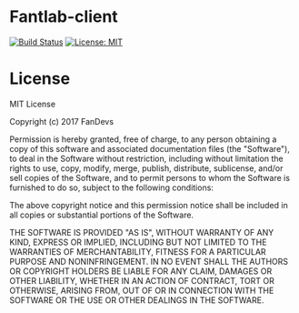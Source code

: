 # Fantlab-client
[![Build Status](https://travis-ci.org/FanDevs/Fantlab-client.svg?branch=master)](https://travis-ci.org/FanDevs/Fantlab-client)
[![License: MIT](https://img.shields.io/badge/License-MIT-yellow.svg)](https://opensource.org/licenses/MIT)

# License
MIT License

Copyright (c) 2017 FanDevs

Permission is hereby granted, free of charge, to any person obtaining a copy
of this software and associated documentation files (the "Software"), to deal
in the Software without restriction, including without limitation the rights
to use, copy, modify, merge, publish, distribute, sublicense, and/or sell
copies of the Software, and to permit persons to whom the Software is
furnished to do so, subject to the following conditions:

The above copyright notice and this permission notice shall be included in all
copies or substantial portions of the Software.

THE SOFTWARE IS PROVIDED "AS IS", WITHOUT WARRANTY OF ANY KIND, EXPRESS OR
IMPLIED, INCLUDING BUT NOT LIMITED TO THE WARRANTIES OF MERCHANTABILITY,
FITNESS FOR A PARTICULAR PURPOSE AND NONINFRINGEMENT. IN NO EVENT SHALL THE
AUTHORS OR COPYRIGHT HOLDERS BE LIABLE FOR ANY CLAIM, DAMAGES OR OTHER
LIABILITY, WHETHER IN AN ACTION OF CONTRACT, TORT OR OTHERWISE, ARISING FROM,
OUT OF OR IN CONNECTION WITH THE SOFTWARE OR THE USE OR OTHER DEALINGS IN THE
SOFTWARE.
